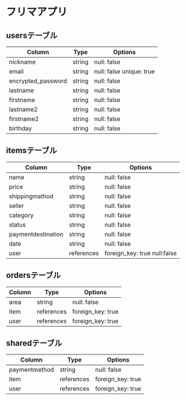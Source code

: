# フリマアプリ

## usersテーブル

| Column               | Type   | Options                  |
|----------------------|--------|--------------------------|
| nickname             | string | null: false              |
| email                | string | null: false unique: true |
| encrypted_password   | string | null: false              |
| lastname             | string | null: false              |
| firstname            | string | null: false              |
| lastname2            | string | null: false              |
| firstname2           | string | null: false              |
| birthday             | string | null: false              |



## itemsテーブル

| Column             | Type       | Options                      |
|--------------------|------------|------------------------------|
| name               | string     | null: false                  |
| price              | string     | null: false                  |
| shippingmathod     | string     | null: false                  |
| seller             | string     | null: false                  |
| category           | string     | null: false                  |
| status             | string     | null: false                  |
| paymentdestination | string     | null: false                  |
| date               | string     | null: false                  |
| user               | references | foreign_key: true null:false |



## ordersテーブル

| Column      | Type       | Options           |
|-------------|------------|-------------------|
| area        | string     | null: false       |
| item        | references | foreign_key: true |
| user        | references | foreign_key: true |



## sharedテーブル

| Column            | Type       | Options           |
|-------------------|------------|-------------------|
| paymentmethod     | string     | null: false       |
| item              | references | foreign_key: true |
| user              | references | foreign_key: true |
